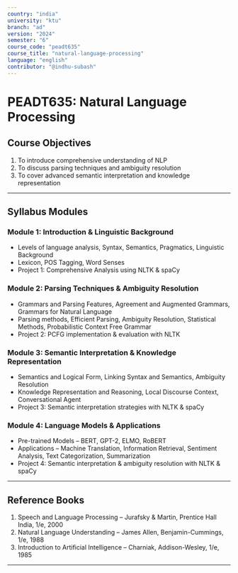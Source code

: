 ```yaml
---
country: "india"
university: "ktu"
branch: "ad"
version: "2024"
semester: "6"
course_code: "peadt635"
course_title: "natural-language-processing"
language: "english"
contributor: "@indhu-subash"
---
```


# PEADT635: Natural Language Processing  

## Course Objectives

1. To introduce comprehensive understanding of NLP  
2. To discuss parsing techniques and ambiguity resolution  
3. To cover advanced semantic interpretation and knowledge representation  

---

## Syllabus Modules

### Module 1: Introduction & Linguistic Background
- Levels of language analysis, Syntax, Semantics, Pragmatics, Linguistic Background  
- Lexicon, POS Tagging, Word Senses  
- Project 1: Comprehensive Analysis using NLTK & spaCy  

### Module 2: Parsing Techniques & Ambiguity Resolution
- Grammars and Parsing Features, Agreement and Augmented Grammars, Grammars for Natural Language  
- Parsing methods, Efficient Parsing, Ambiguity Resolution, Statistical Methods, Probabilistic Context Free Grammar  
- Project 2: PCFG implementation & evaluation with NLTK  

### Module 3: Semantic Interpretation & Knowledge Representation
- Semantics and Logical Form, Linking Syntax and Semantics, Ambiguity Resolution  
- Knowledge Representation and Reasoning, Local Discourse Context, Conversational Agent  
- Project 3: Semantic interpretation strategies with NLTK & spaCy  

### Module 4: Language Models & Applications
- Pre-trained Models – BERT, GPT-2, ELMO, RoBERT  
- Applications – Machine Translation, Information Retrieval, Sentiment Analysis, Text Categorization, Summarization  
- Project 4: Semantic interpretation & ambiguity resolution with NLTK & spaCy  

---

## Reference Books

1. Speech and Language Processing – Jurafsky & Martin, Prentice Hall India, 1/e, 2000  
2. Natural Language Understanding – James Allen, Benjamin-Cummings, 1/e, 1988  
3. Introduction to Artificial Intelligence – Charniak, Addison-Wesley, 1/e, 1985  

---
